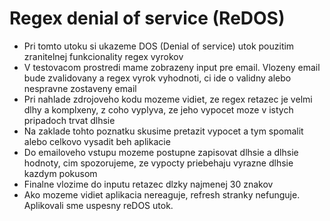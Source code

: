 # Regex denial of service (ReDOS)

- Pri tomto utoku si ukazeme DOS (Denial of service) utok pouzitim zranitelnej funkcionality regex vyrokov
- V testovacom prostredi mame zobrazeny input pre email. Vlozeny email bude zvalidovany a regex vyrok vyhodnoti, ci ide o validny alebo nespravne zostaveny email
- Pri nahlade zdrojoveho kodu mozeme vidiet, ze regex retazec je velmi dlhy a komplxeny, z coho vyplyva, ze jeho vypocet moze v istych pripadoch trvat dlhsie
- Na zaklade tohto poznatku skusime pretazit vypocet a tym spomalit alebo celkovo vysadit beh aplikacie
- Do emailoveho vstupu mozeme postupne zapisovat dlhsie a dlhsie hodnoty, cim spozorujeme, ze vypocty priebehaju vyrazne dlhsie kazdym pokusom
- Finalne vlozime do inputu retazec dlzky najmenej 30 znakov
- Ako mozeme vidiet aplikacia nereaguje, refresh stranky nefunguje. Aplikovali sme uspesny reDOS utok.